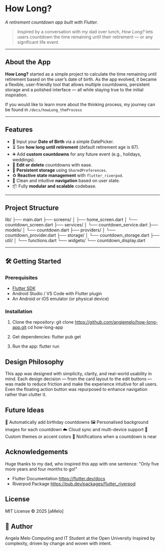 # How Long?

*A retirement countdown app built with Flutter.*

> Inspired by a conversation with my dad over lunch, *How Long?* lets users countdown the time remaining until their retirement — or any significant life event.

---

## About the App

**How Long?** started as a simple project to calculate the time remaining until retirement based on the user’s date of birth. As the app evolved, it became a flexible, user-friendly tool that allows multiple countdowns, persistent storage and a polished interface — all while staying true to the initial inspiration.

If you would like to learn more about the thinking process, my journey can be found in `/docs/howLong_theProcess`

---

## Features

- 🎂 Input your **Date of Birth** via a simple DatePicker.
- ⏳ See **how long until retirement** (default retirement age is 67).
- ➕ Add **custom countdowns** for any future event (e.g., holidays, weddings).
- 📝 **Edit or delete** countdowns with ease.
- 💾 **Persistent storage** using `SharedPreferences`.
- ♻️ **Reactive state management** with `flutter_riverpod`.
- 🔄 Clean and intuitive **navigation** based on user state.
- 📦 Fully **modular and scalable** codebase.

---

## Project Structure

lib/
├── main.dart
├── screens/
│ ├── home_screen.dart
│ └── countdown_screen.dart
├── services/
│ └── countdown_service.dart
├── models/
│ └── countdown.dart
├── providers/
│ └── countdown_provider.dart
├── storage/
│ └── countdown_storage.dart
├── util/
│ └── functions.dart
└── widgets/
└── countdown_display.dart

---

## 🛠️ Getting Started

### Prerequisites

- [Flutter SDK](https://flutter.dev/docs/get-started/install)
- Android Studio / VS Code with Flutter plugin
- An Android or iOS emulator (or physical device)

### Installation

1. Clone the repository:
   git clone https://github.com/angiemelo/how-long-app.git
   cd how-long-app


2. Get dependencies:
    flutter pub get

3. Run the app:
    flutter run

## Design Philosophy
This app was designed with simplicity, clarity, and real-world usability in mind. Each design decision — from the card layout to the edit buttons — was made to reduce friction and make the experience intuitive for all users. Even the floating action button was repurposed to enhance navigation rather than clutter it.

## Future Ideas
🥳 Automatically add birthday countdowns
🖼️ Personalised background images for each countdown
☁️ Cloud sync and multi-device support
🎨 Custom themes or accent colors
🔔 Notifications when a countdown is near

## Acknowledgements
Huge thanks to my dad, who inspired this app with one sentence:
"Only five more years and four months to go!"

- Flutter Documentation https://flutter.dev/docs
- Riverpod Package https://pub.dev/packages/flutter_riverpod

## License
MIT License © 2025 [aMelo]

## 👾 Author
Angela Melo
Computing and IT Student at the Open University
Inspired by complexity, driven by change and woven with intent.